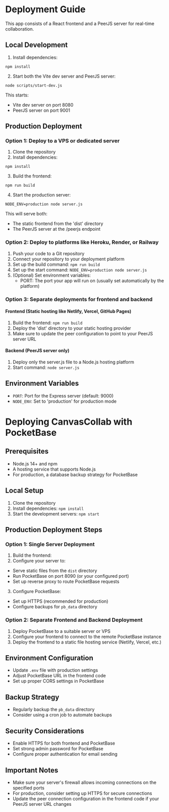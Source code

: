 
# Deployment Guide

This app consists of a React frontend and a PeerJS server for real-time collaboration.

## Local Development

1. Install dependencies:
```
npm install
```

2. Start both the Vite dev server and PeerJS server:
```
node scripts/start-dev.js
```

This starts:
- Vite dev server on port 8080
- PeerJS server on port 9001

## Production Deployment

### Option 1: Deploy to a VPS or dedicated server

1. Clone the repository
2. Install dependencies:
```
npm install
```

3. Build the frontend:
```
npm run build
```

4. Start the production server:
```
NODE_ENV=production node server.js
```

This will serve both:
- The static frontend from the 'dist' directory
- The PeerJS server at the /peerjs endpoint

### Option 2: Deploy to platforms like Heroku, Render, or Railway

1. Push your code to a Git repository
2. Connect your repository to your deployment platform
3. Set up the build command: `npm run build`
4. Set up the start command: `NODE_ENV=production node server.js`
5. (Optional) Set environment variables:
   - PORT: The port your app will run on (usually set automatically by the platform)

### Option 3: Separate deployments for frontend and backend

#### Frontend (Static hosting like Netlify, Vercel, GitHub Pages)
1. Build the frontend: `npm run build`
2. Deploy the 'dist' directory to your static hosting provider
3. Make sure to update the peer configuration to point to your PeerJS server URL

#### Backend (PeerJS server only)
1. Deploy only the server.js file to a Node.js hosting platform
2. Start command: `node server.js`

## Environment Variables

- `PORT`: Port for the Express server (default: 9000)
- `NODE_ENV`: Set to 'production' for production mode

# Deploying CanvasCollab with PocketBase

## Prerequisites
- Node.js 14+ and npm
- A hosting service that supports Node.js
- For production, a database backup strategy for PocketBase

## Local Setup
1. Clone the repository
2. Install dependencies: `npm install`
3. Start the development servers: `npm start`

## Production Deployment Steps

### Option 1: Single Server Deployment
1. Build the frontend:
2. Configure your server to:
- Serve static files from the `dist` directory
- Run PocketBase on port 8090 (or your configured port)
- Set up reverse proxy to route PocketBase requests

3. Configure PocketBase:
- Set up HTTPS (recommended for production)
- Configure backups for `pb_data` directory

### Option 2: Separate Frontend and Backend Deployment
1. Deploy PocketBase to a suitable server or VPS
2. Configure your frontend to connect to the remote PocketBase instance
3. Deploy the frontend to a static file hosting service (Netlify, Vercel, etc.)

## Environment Configuration
- Update `.env` file with production settings
- Adjust PocketBase URL in the frontend code
- Set up proper CORS settings in PocketBase

## Backup Strategy
- Regularly backup the `pb_data` directory
- Consider using a cron job to automate backups

## Security Considerations
- Enable HTTPS for both frontend and PocketBase
- Set strong admin password for PocketBase
- Configure proper authentication for email sending

## Important Notes

- Make sure your server's firewall allows incoming connections on the specified ports
- For production, consider setting up HTTPS for secure connections
- Update the peer connection configuration in the frontend code if your PeerJS server URL changes


